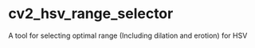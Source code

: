 # cv2_hsv_range_selector
A tool for selecting optimal range (Including dilation and erotion) for HSV
